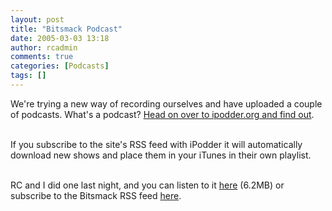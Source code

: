 ```yaml
---
layout: post
title: "Bitsmack Podcast"
date: 2005-03-03 13:18
author: rcadmin
comments: true
categories: [Podcasts]
tags: []
---
```

We're trying a new way of recording ourselves and have uploaded a couple of podcasts. What's a podcast? <a href='http://www.ipodder.org/'>Head on over to ipodder.org and find out</a>.<br />
<br />
<p>If you subscribe to the site's RSS feed with iPodder it will automatically download new shows and place them in your iTunes in their own playlist.<br />
<br />
<p>RC and I did one last night, and you can listen to it <a href='/dl/20050302.mp3'>here</a> (6.2MB) or subscribe to the Bitsmack RSS feed <a href='http://www.bitsmack.com/backend.php'>here</a>.
